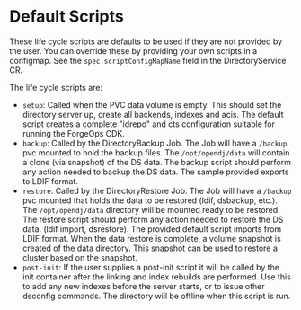 # Default Scripts

These life cycle scripts are defaults to be used if they are  not provided by the user.   You can override these by providing your own
scripts in a configmap. See the `spec.scriptConfigMapName` field in the DirectoryService CR.

The life cycle scripts are:

* `setup`: Called when the PVC data volume is empty. This should set the directory server up,
 create all backends, indexes and acis. The default script creates a complete "idrepo" and cts configuration suitable for running the ForgeOps CDK.
 * `backup`: Called by the DirectoryBackup Job. The Job will have a `/backup` pvc mounted to hold the backup files. The `/opt/opendj/data` will contain a clone (via snapshot) of the DS data. The backup script should perform any action needed to backup the DS data. The sample provided exports to LDIF format.
 * `restore`: Called by the DirectoryRestore Job. The Job will have a `/backup` pvc mounted that holds the data to be restored (ldif, dsbackup, etc.). The `/opt/opendj/data` directory will be mounted ready to be restored. The restore script should perform any action needed to restore the DS data. (ldif import, dsrestore). The provided default script imports from LDIF format. When the data restore is complete, a volume snapshot is created of the data directory. This snapshot can be used to restore a cluster based on the snapshot.
 * `post-init`: If the user supplies a post-init script it will be called by the init container after the linking and index rebuilds are
 performed. Use this to add any new indexes before the server starts, or to issue other dsconfig commands. The directory will be offline
 when this script is run.

